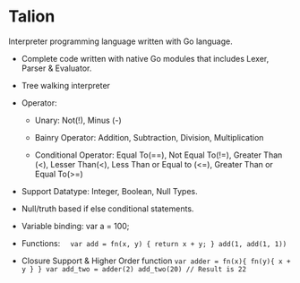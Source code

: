 # Talion

Interpreter programming language written with Go language.

- Complete code written with native Go modules that includes Lexer, Parser & Evaluator.
- Tree walking interpreter
- Operator:
    - Unary: Not(!), Minus (-)

    - Bainry Operator: Addition, Subtraction, Division, Multiplication

    - Conditional Operator: Equal To(==), Not Equal To(!=), Greater Than (<), Lesser Than(<), Less Than or Equal to (<=), Greater Than or Equal To(>=)

- Support Datatype: Integer, Boolean, Null Types.
- Null/truth based if else conditional statements.
- Variable binding: var a = 100;
- Functions: 
`   var add = fn(x, y) { return x + y; }
    add(1, add(1, 1))
`
- Closure Support & Higher Order function
`
    var adder = fn(x){ fn(y){ x + y } }
    var add_two = adder(2)
    add_two(20) // Result is 22
`